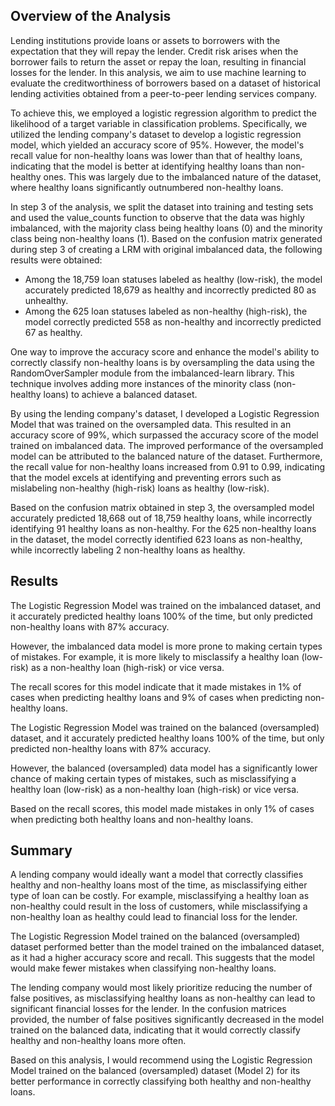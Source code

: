 ## Overview of the Analysis


Lending institutions provide loans or assets to borrowers with the expectation that they will repay the lender. Credit risk arises when the borrower fails to return the asset or repay the loan, resulting in financial losses for the lender. In this analysis, we aim to use machine learning to evaluate the creditworthiness of borrowers based on a dataset of historical lending activities obtained from a peer-to-peer lending services company.

To achieve this, we employed a logistic regression algorithm to predict the likelihood of a target variable in classification problems. Specifically, we utilized the lending company's dataset to develop a logistic regression model, which yielded an accuracy score of 95%. However, the model's recall value for non-healthy loans was lower than that of healthy loans, indicating that the model is better at identifying healthy loans than non-healthy ones. This was largely due to the imbalanced nature of the dataset, where healthy loans significantly outnumbered non-healthy loans.

In step 3 of the analysis, we split the dataset into training and testing sets and used the value_counts function to observe that the data was highly imbalanced, with the majority class being healthy loans (0) and the minority class being non-healthy loans (1).
Based on the confusion matrix generated during step 3 of creating a LRM with original imbalanced data, the following results were obtained:

* Among the 18,759 loan statuses labeled as healthy (low-risk), the model accurately predicted 18,679 as healthy and incorrectly predicted 80 as unhealthy.
* Among the 625 loan statuses labeled as non-healthy (high-risk), the model correctly predicted 558 as non-healthy and incorrectly predicted 67 as healthy.

One way to improve the accuracy score and enhance the model's ability to correctly classify non-healthy loans is by oversampling the data using the RandomOverSampler module from the imbalanced-learn library. This technique involves adding more instances of the minority class (non-healthy loans) to achieve a balanced dataset.

By using the lending company's dataset, I developed a Logistic Regression Model that was trained on the oversampled data. This resulted in an accuracy score of 99%, which surpassed the accuracy score of the model trained on imbalanced data. The improved performance of the oversampled model can be attributed to the balanced nature of the dataset. Furthermore, the recall value for non-healthy loans increased from 0.91 to 0.99, indicating that the model excels at identifying and preventing errors such as mislabeling non-healthy (high-risk) loans as healthy (low-risk).

Based on the confusion matrix obtained in step 3, the oversampled model accurately predicted 18,668 out of 18,759 healthy loans, while incorrectly identifying 91 healthy loans as non-healthy. For the 625 non-healthy loans in the dataset, the model correctly identified 623 loans as non-healthy, while incorrectly labeling 2 non-healthy loans as healthy.

## Results

The Logistic Regression Model was trained on the imbalanced dataset, and it accurately predicted healthy loans 100% of the time, but only predicted non-healthy loans with 87% accuracy.

However, the imbalanced data model is more prone to making certain types of mistakes. For example, it is more likely to misclassify a healthy loan (low-risk) as a non-healthy loan (high-risk) or vice versa.

The recall scores for this model indicate that it made mistakes in 1% of cases when predicting healthy loans and 9% of cases when predicting non-healthy loans.

The Logistic Regression Model was trained on the balanced (oversampled) dataset, and it accurately predicted healthy loans 100% of the time, but only predicted non-healthy loans with 87% accuracy.

However, the balanced (oversampled) data model has a significantly lower chance of making certain types of mistakes, such as misclassifying a healthy loan (low-risk) as a non-healthy loan (high-risk) or vice versa.

Based on the recall scores, this model made mistakes in only 1% of cases when predicting both healthy loans and non-healthy loans.

## Summary

A lending company would ideally want a model that correctly classifies healthy and non-healthy loans most of the time, as misclassifying either type of loan can be costly. For example, misclassifying a healthy loan as non-healthy could result in the loss of customers, while misclassifying a non-healthy loan as healthy could lead to financial loss for the lender.

The Logistic Regression Model trained on the balanced (oversampled) dataset performed better than the model trained on the imbalanced dataset, as it had a higher accuracy score and recall. This suggests that the model would make fewer mistakes when classifying non-healthy loans.

The lending company would most likely prioritize reducing the number of false positives, as misclassifying healthy loans as non-healthy can lead to significant financial losses for the lender. In the confusion matrices provided, the number of false positives significantly decreased in the model trained on the balanced data, indicating that it would correctly classify healthy and non-healthy loans more often.

Based on this analysis, I would recommend using the Logistic Regression Model trained on the balanced (oversampled) dataset (Model 2) for its better performance in correctly classifying both healthy and non-healthy loans.